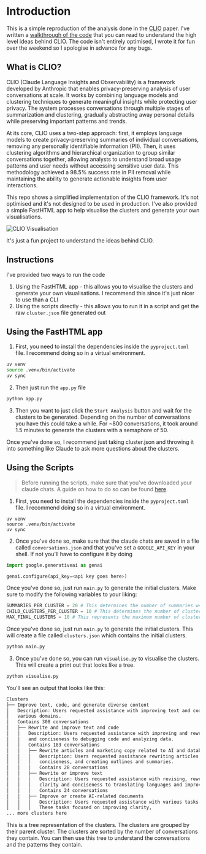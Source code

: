 # Introduction

This is a simple reproduction of the analysis done in the [CLIO](https://www.anthropic.com/research/clio) paper. I've written a [walkthrough of the code](https://ivanleo.com/blog/understanding-user-conversations) that you can read to understand the high level ideas behind CLIO. The code isn't entirely optimised, I wrote it for fun over the weekend so I apologise in advance for any bugs.

## What is CLIO?

CLIO (Claude Language Insights and Observability) is a framework developed by Anthropic that enables privacy-preserving analysis of user conversations at scale. It works by combining language models and clustering techniques to generate meaningful insights while protecting user privacy. The system processes conversations through multiple stages of summarization and clustering, gradually abstracting away personal details while preserving important patterns and trends.

At its core, CLIO uses a two-step approach: first, it employs language models to create privacy-preserving summaries of individual conversations, removing any personally identifiable information (PII). Then, it uses clustering algorithms and hierarchical organization to group similar conversations together, allowing analysts to understand broad usage patterns and user needs without accessing sensitive user data. This methodology achieved a 98.5% success rate in PII removal while maintaining the ability to generate actionable insights from user interactions.

This repo shows a simplified implementation of the CLIO framework. It's not optimised and it's not designed to be used in production. I've also provided a simple FastHTML app to help visualise the clusters and generate your own visualisations.

<img src="https://r2-workers.ivanleomk9297.workers.dev/clio.gif" alt="CLIO Visualisation">

It's just a fun project to understand the ideas behind CLIO.

## Instructions

I've provided two ways to run the code

1. Using the FastHTML app - this allows you to visualise the clusters and generate your own visualisations. I recommend this since it's just nicer to use than a CLI
2. Using the scripts directly - this allows you to run it in a script and get the raw `cluster.json` file generated out

## Using the FastHTML app

1. First, you need to install the dependencies inside the `pyproject.toml` file. I recommend doing so in a virtual environment.

```bash
uv venv
source .venv/bin/activate
uv sync
```

2. Then just run the `app.py` file

```bash
python app.py
```

3. Then you want to just click the `Start Analysis` button and wait for the clusters to be generated. Depending on the number of conversations you have this could take a while. For ~800 conversations, it took around 1.5 minutes to generate the clusters with a semaphore of 50.

Once you've done so, I recommend just taking cluster.json and throwing it into something like Claude to ask more questions about the clusters.

## Using the Scripts

> Before running the scripts, make sure that you've downloaded your claude chats. A guide on how to do so can be found [here](https://support.anthropic.com/en/articles/9450526-how-can-i-export-my-claude-ai-data).

1. First, you need to install the dependencies inside the `pyproject.toml` file. I recommend doing so in a virtual environment.

```
uv venv
source .venv/bin/activate
uv sync
```

2. Once you've done so, make sure that the claude chats are saved in a file called `conversations.json` and that you've set a `GOOGLE_API_KEY` in your shell. If not you'll have to configure it by doing

```python
import google.generativeai as genai

genai.configure(api_key=<api key goes here>)
```

Once you've done so, just run `main.py` to generate the initial clusters. Make sure to modify the following variables to your liking:

```py
SUMMARIES_PER_CLUSTER = 20 # This determines the number of summaries we want on average per cluster
CHILD_CLUSTERS_PER_CLUSTER = 10 # This determines the number of clusters we want on average to have per higher level cluster
MAX_FINAL_CLUSTERS = 10 # This represents the maximum number of clusters we want to have at the end of the process
```

Once you've done so, just run `main.py` to generate the initial clusters. This will create a file called `clusters.json` which contains the initial clusters.

```python
python main.py
```

3. Once you've done so, you can run `visualise.py` to visualise the clusters. This will create a print out that looks like a tree.

```python
python visualise.py
```

You'll see an output that looks like this:

```bash
Clusters
├── Improve text, code, and generate diverse content
│   Description: Users requested assistance with improving text and code, and generating diverse content and marketing materials.  Tasks included rewriting, debugging, analysis, and content creation across
│   various domains.
│   Contains 308 conversations
│   ├── Rewrite and improve text and code
│   │   Description: Users requested assistance with improving and rewriting various types of text, including articles, marketing materials, technical documents, and code.  Tasks ranged from enhancing clarity
│   │   and conciseness to debugging code and analyzing data.
│   │   Contains 183 conversations
│   │   ├── Rewrite articles and marketing copy related to AI and databases
│   │   │   Description: Users requested assistance rewriting articles and marketing materials about AI, databases, and related technologies.  The requests involved tasks such as improving clarity, style,
│   │   │   conciseness, and creating outlines and summaries.
│   │   │   Contains 28 conversations
│   │   ├── Rewrite or improve text
│   │   │   Description: Users requested assistance with revising, rewriting, or improving existing text, including paragraphs, articles, summaries, and other written content.  Tasks ranged from enhancing
│   │   │   clarity and conciseness to translating languages and improving writing style.
│   │   │   Contains 24 conversations
│   │   ├── Improve or create AI-related documents
│   │   │   Description: Users requested assistance with various tasks related to improving or creating documents about AI, including summarization, rewriting, clarification, and the addition of definitions.
│   │   │   These tasks focused on improving clarity,
... more clusters here
```

This is a tree representation of the clusters. The clusters are grouped by their parent cluster. The clusters are sorted by the number of conversations they contain. You can then use this tree to understand the conversations and the patterns they contain.
